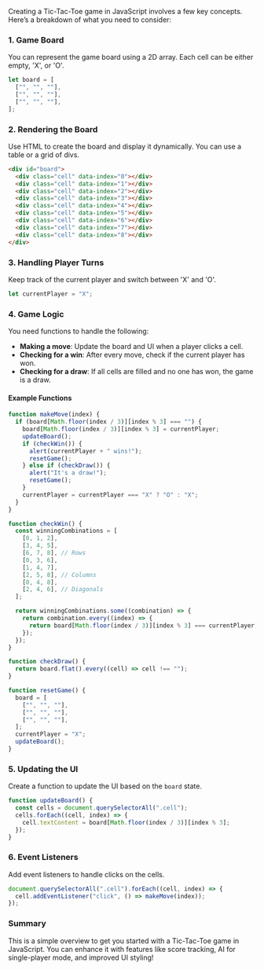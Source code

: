 Creating a Tic-Tac-Toe game in JavaScript involves a few key concepts. Here’s a breakdown of what you need to consider:

### 1. Game Board

You can represent the game board using a 2D array. Each cell can be either empty, 'X', or 'O'.

```javascript
let board = [
  ["", "", ""],
  ["", "", ""],
  ["", "", ""],
];
```

### 2. Rendering the Board

Use HTML to create the board and display it dynamically. You can use a table or a grid of divs.

```html
<div id="board">
  <div class="cell" data-index="0"></div>
  <div class="cell" data-index="1"></div>
  <div class="cell" data-index="2"></div>
  <div class="cell" data-index="3"></div>
  <div class="cell" data-index="4"></div>
  <div class="cell" data-index="5"></div>
  <div class="cell" data-index="6"></div>
  <div class="cell" data-index="7"></div>
  <div class="cell" data-index="8"></div>
</div>
```

### 3. Handling Player Turns

Keep track of the current player and switch between 'X' and 'O'.

```javascript
let currentPlayer = "X";
```

### 4. Game Logic

You need functions to handle the following:

- **Making a move**: Update the board and UI when a player clicks a cell.
- **Checking for a win**: After every move, check if the current player has won.
- **Checking for a draw**: If all cells are filled and no one has won, the game is a draw.

#### Example Functions

```javascript
function makeMove(index) {
  if (board[Math.floor(index / 3)][index % 3] === "") {
    board[Math.floor(index / 3)][index % 3] = currentPlayer;
    updateBoard();
    if (checkWin()) {
      alert(currentPlayer + " wins!");
      resetGame();
    } else if (checkDraw()) {
      alert("It's a draw!");
      resetGame();
    }
    currentPlayer = currentPlayer === "X" ? "O" : "X";
  }
}

function checkWin() {
  const winningCombinations = [
    [0, 1, 2],
    [3, 4, 5],
    [6, 7, 8], // Rows
    [0, 3, 6],
    [1, 4, 7],
    [2, 5, 8], // Columns
    [0, 4, 8],
    [2, 4, 6], // Diagonals
  ];

  return winningCombinations.some((combination) => {
    return combination.every((index) => {
      return board[Math.floor(index / 3)][index % 3] === currentPlayer;
    });
  });
}

function checkDraw() {
  return board.flat().every((cell) => cell !== "");
}

function resetGame() {
  board = [
    ["", "", ""],
    ["", "", ""],
    ["", "", ""],
  ];
  currentPlayer = "X";
  updateBoard();
}
```

### 5. Updating the UI

Create a function to update the UI based on the `board` state.

```javascript
function updateBoard() {
  const cells = document.querySelectorAll(".cell");
  cells.forEach((cell, index) => {
    cell.textContent = board[Math.floor(index / 3)][index % 3];
  });
}
```

### 6. Event Listeners

Add event listeners to handle clicks on the cells.

```javascript
document.querySelectorAll(".cell").forEach((cell, index) => {
  cell.addEventListener("click", () => makeMove(index));
});
```

### Summary

This is a simple overview to get you started with a Tic-Tac-Toe game in JavaScript. You can enhance it with features like score tracking, AI for single-player mode, and improved UI styling!
